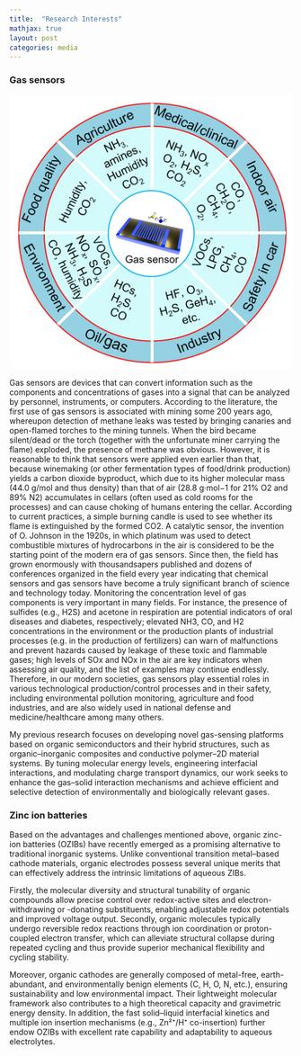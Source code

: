 ```yaml
---
title:  "Research Interests"
mathjax: true
layout: post
categories: media
---
```



### Gas sensors
![Figure-1.png](/Figure-1.png)

Gas sensors are devices that can convert information such as the components and concentrations of gases into a signal that can be analyzed by personnel, instruments, or computers. According to the literature, the first use of gas sensors is associated with mining some 200 years ago, whereupon detection of methane leaks was tested by bringing canaries and open-flamed torches to the mining tunnels. When the bird became silent/dead or the torch (together with the unfortunate miner carrying the flame) exploded, the presence of methane was obvious. However, it is reasonable to think that sensors were applied even earlier than that, because winemaking (or other fermentation types of food/drink production) yields a carbon dioxide byproduct, which due to its higher molecular mass (44.0 g/mol and thus density) than that of air (28.8 g·mol−1 for 21% O2 and 89% N2) accumulates in cellars (often used as cold rooms for the processes) and can cause choking of humans entering the cellar. According to current practices, a simple burning candle is used to see whether its flame is extinguished by the formed CO2. A catalytic sensor, the invention of O. Johnson in the 1920s, in which platinum was used to detect combustible mixtures of hydrocarbons in the air is considered to be the starting point of the modern era of gas sensors. Since then, the field has grown enormously with thousandsapers published  and dozens of conferences organized in the field every year indicating that chemical sensors and gas sensors have become a truly significant branch of science and technology today.
Monitoring the concentration level of gas components is very important in many fields. For instance, the presence of sulfides (e.g., H2S) and acetone in respiration are potential indicators of oral diseases and diabetes, respectively; elevated NH3, CO, and H2 concentrations in the environment or the production plants of industrial processes (e.g. in the production of fertilizers) can warn of malfunctions and prevent hazards caused by leakage of these toxic and flammable gases; high levels of SOx and NOx in the air are key indicators when assessing air quality, and the list of examples may continue endlessly. Therefore, in our modern societies, gas sensors play essential roles in various technological production/control processes and in their safety, including environmental pollution monitoring, agriculture and food industries, and are also widely used in national defense and medicine/healthcare among many others.

My previous research focuses on developing novel gas-sensing platforms based on organic semiconductors and their hybrid structures, such as organic–inorganic composites and conductive polymer–2D material systems. By tuning molecular energy levels, engineering interfacial interactions, and modulating charge transport dynamics, our work seeks to enhance the gas–solid interaction mechanisms and achieve efficient and selective detection of environmentally and biologically relevant gases.


### Zinc ion batteries

Based on the advantages and challenges mentioned above, organic zinc-ion batteries (OZIBs) have recently emerged as a promising alternative to traditional inorganic systems. Unlike conventional transition metal–based cathode materials, organic electrodes possess several unique merits that can effectively address the intrinsic limitations of aqueous ZIBs.

Firstly, the molecular diversity and structural tunability of organic compounds allow precise control over redox-active sites and electron-withdrawing or -donating substituents, enabling adjustable redox potentials and improved voltage output. Secondly, organic molecules typically undergo reversible redox reactions through ion coordination or proton-coupled electron transfer, which can alleviate structural collapse during repeated cycling and thus provide superior mechanical flexibility and cycling stability.

Moreover, organic cathodes are generally composed of metal-free, earth-abundant, and environmentally benign elements (C, H, O, N, etc.), ensuring sustainability and low environmental impact. Their lightweight molecular framework also contributes to a high theoretical capacity and gravimetric energy density. In addition, the fast solid–liquid interfacial kinetics and multiple ion insertion mechanisms (e.g., Zn²⁺/H⁺ co-insertion) further endow OZIBs with excellent rate capability and adaptability to aqueous electrolytes.
